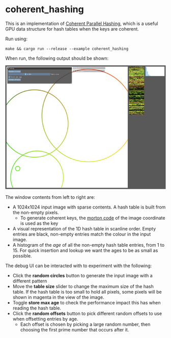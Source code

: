 # coherent_hashing

This is an implementation of [Coherent Parallel Hashing](http://ggg.udg.edu/publicacions/UsersWebs/cohash_siga2011/index.shtml), which is a useful GPU data structure for hash tables when the keys are coherent.

Run using:

```
make && cargo run --release --example coherent_hashing
```

When run, the following output should be shown:

![coherent_hashing image](../../../images/coherent_hashing.jpg)

The window contents from left to right are:

- A 1024x1024 input image with sparse contents. A hash table is built from the non-empty pixels.
  - To generate coherent keys, the [morton code](https://en.wikipedia.org/wiki/Z-order_curve) of the image coordinate is used as the key
- A visual representation of the 1D hash table in scanline order. Empty entries are black, non-empty entries match the colour in the input image.
- A histogram of the _age_ of all the non-empty hash table entries, from 1 to 15. For quick insertion and lookup we want the ages to be as small as possible.

The debug UI can be interacted with to experiment with the following:

- Click the **random circles** button to generate the input image with a different pattern
- Move the **table size** slider to change the maximum size of the hash table. If the hash table is too small to hold all pixels, some pixels will be shown in magenta in the view of the image.
- Toggle **store max age** to check the performance impact this has when reading the hash table.
- Click the **random offsets** button to pick different random offsets to use when offsetting entries by age.
  - Each offset is chosen by picking a large random number, then choosing the first prime number that occurs after it.
